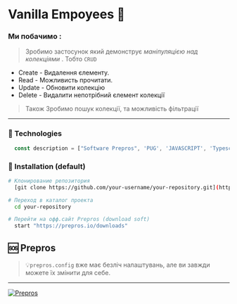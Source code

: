 # Vanilla Empoyees 🐾

### Ми побачимо :

> Зробимо застосунок який демонструє _маніпуляцією над колекціями_ . Тобто `CRUD`

<!-- ------------------------------------------------------------ -->

- Create - Видалення єлементу.
- Read - Можливисть прочитати.
- Update - Обновити колекцію
- Delete - Видалити непотрібний єлемент колекції

> Також Зробимо пошук колекції, та можливість фільтрації

<hr>
<!-- ------------------------------------------------------------ -->

### 🐸 Technologies

```js
  const description = ["Software Prepros", 'PUG', 'JAVASCRIPT', 'Typescript' 'SCSS', 'Components', 'CRUD']
```

### 🚥 Installation (default)

```bash
# Клонирование репозитория
  [git clone https://github.com/your-username/your-repository.git](https://prepros.io/downloads)

# Переход в каталог проекта
  cd your-repository

# Перейти на офф.сайт Prepros (download soft)
  start "https://prepros.io/downloads"

```

## 🆘 Prepros

> 💡`prepros.config` вже має безліч налаштувань, але ви завжди можете їх змінити для себе.

<hr>

<a href="https://prepros.io/downloads" target="_blank">
  <img src="https://img.shields.io/badge/Download-%232a7aef?style=for-the-badge&logo=prepros&logoColor=white" alt="Prepros" />
</a>
